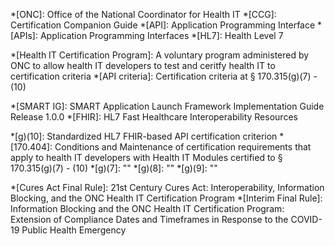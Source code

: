 *[ONC]: Office of the National Coordinator for Health IT
*[CCG]: Certification Companion Guide
*[API]: Application Programming Interface
*[APIs]: Application Programming Interfaces
*[HL7]: Health Level 7

*[Health IT Certification Program]: A voluntary program administered by ONC to allow health IT developers to test and ceritfy health IT to certification criteria
*[API criteria]: Certification criteria at § 170.315(g)(7) - (10)

<!-- Adopted Standards -->
*[SMART IG]: SMART Application Launch Framework Implementation Guide Release 1.0.0
*[FHIR]: HL7 Fast Healthcare Interoperability Resources

<!-- ONC Certification Criteria -->
*[g)(10]: Standardized HL7 FHIR-based API certification criterion
*[170.404]: Conditions and Maintenance of certification requirements that apply to health IT developers with Health IT Modules certified to § 170.315(g)(7) - (10)
*[g)(7]: ""
*[g)(8]: ""
*[g)(9]: ""

<!-- ONC Rules -->
*[Cures Act Final Rule]: 21st Century Cures Act: Interoperability, Information Blocking, and the ONC Health IT Certification Program
*[Interim Final Rule]: Information Blocking and the ONC Health IT Certification Program: Extension of Compliance Dates and Timeframes in Response to the COVID-19 Public Health Emergency